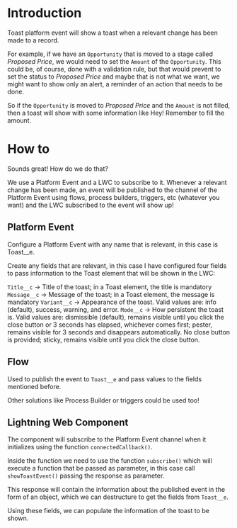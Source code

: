 # Introduction
Toast platform event will show a toast when a relevant change has been made to a record.

For example, if we have an `Opportunity` that is moved to a stage called *Proposed Price*, we would need to set the `Amount` of the `Opportunity`. This could be, of course, done with a validation rule, but that would prevent to set the status to *Proposed Price* and maybe that is not what we want, we might want to show only an alert, a reminder of an action that needs to be done.

So if the `Opportunity` is moved to *Proposed Price* and the `Amount` is not filled, then a toast will show with some information like Hey! Remember to fill the amount.

# How to

Sounds great! How do we do that?

We use a Platform Event and a LWC to subscribe to it. Whenever a relevant change has been made, an event will be published to the channel of the Platform Event using flows, process builders, triggers, etc (whatever you want) and the LWC subscribed to the event will show up!

## Platform Event

Configure a Platform Event with any name that is relevant, in this case is Toast__e.

Create any fields that are relevant, in this case I have configured four fields to pass information to the Toast element that will be shown in the LWC:

`Title__c` → Title of the toast; in a Toast element, the title is mandatory
`Message__c` → Message of the toast; in a Toast element, the message is mandatory
`Variant__c` → Appearance of the toast. Valid values are: info (default), success, warning, and error.
`Mode__c` → How persistent the toast is. Valid values are: dismissible (default), remains visible until you click the close button or 3 seconds has elapsed, whichever comes first; pester, remains visible for 3 seconds and disappears automatically. No close button is provided; sticky, remains visible until you click the close button.

## Flow

Used to publish the event to `Toast__e` and pass values to the fields mentioned before. 

Other solutions like Process Builder or triggers could be used too!

## Lightning Web Component

The component will subscribe to the Platform Event channel when it initializes using the function `connectedCallback()`.

Inside the function we need to use the function `subscribe()` which will execute a function that be passed as parameter, in this case call `showToastEvent()` passing the response as parameter.

This response will contain the information about the published event in the form of an object, which we can destructure to get the fields from `Toast__e`.

Using these fields, we can populate the information of the toast to be shown.